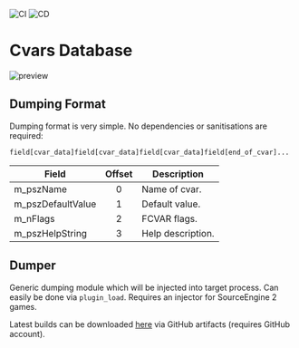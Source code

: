 ![CI](https://github.com/NeKzor/cvars/workflows/CI/badge.svg?branch=master)
![CD](https://github.com/NeKzor/cvars/workflows/CD/badge.svg?branch=master)

# Cvars Database

![preview](https://repository-images.githubusercontent.com/181779162/edc15280-675d-11e9-80e2-7b9f9f1b4913)

## Dumping Format

Dumping format is very simple. No dependencies or sanitisations are required:

`field[cvar_data]field[cvar_data]field[cvar_data]field[end_of_cvar]...`

|Field|Offset|Description|
|---|:-:|---|
|m_pszName|0|Name of cvar.|
|m_pszDefaultValue|1|Default value.|
|m_nFlags|2|FCVAR flags.|
|m_pszHelpString|3|Help description.|

## Dumper

Generic dumping module which will be injected into target process. Can easily be done via `plugin_load`. Requires an injector for SourceEngine 2 games.

Latest builds can be downloaded [here](https://github.com/NeKzor/cvars/actions?query=branch%3Amaster+is%3Asuccess+workflow%3ACI) via GitHub artifacts (requires GitHub account).
